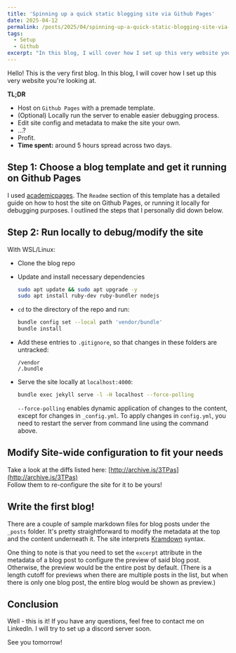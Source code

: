 ```yaml
---
title: 'Spinning up a quick static blogging site via Github Pages'
date: 2025-04-12
permalink: /posts/2025/04/spinning-up-a-quick-static-blogging-site-via-github-pages/
tags:
  - Setup
  - Github
excerpt: "In this blog, I will cover how I set up this very website you're looking at."
---
```


Hello! This is the very first blog. In this blog, I will cover how I set up this very website you're looking at. 

**TL;DR** 
- Host on `Github Pages` with a premade template.
- (Optional) Locally run the server to enable easier debugging process.
- Edit site config and metadata to make the site your own.
- ...?
- Profit.
- **Time spent:** around 5 hours spread across two days.

## Step 1: Choose a blog template and get it running on Github Pages

I used [academicpages](https://github.com/academicpages/academicpages.github.io). The `Readme` section of this template has a detailed guide on how to host the site on Github Pages, or running it locally for debugging purposes. I outlined the steps that I personally did down below. 

## Step 2: Run locally to debug/modify the site

With WSL/Linux:

- Clone the blog repo
- Update and install necessary dependencies

    ```bash
    sudo apt update && sudo apt upgrade -y
    sudo apt install ruby-dev ruby-bundler nodejs
    ```

- `cd` to the directory of the repo and run:

    ```bash
    bundle config set --local path 'vendor/bundle'
    bundle install
    ```

- Add these entries to `.gitignore`, so that changes in these folders are untracked:

    ```
    /vendor
    /.bundle
    ```

- Serve the site locally at `localhost:4000`:

    ```bash
    bundle exec jekyll serve -l -H localhost --force-polling
    ```
    `--force-polling` enables dynamic application of changes to the content, except for changes in `_config.yml`. To apply changes in `config.yml`, you need to restart the server from command line using the command above.

## Modify Site-wide configuration to fit your needs

Take a look at the diffs listed here: [http://archive.is/3TPas](http://archive.is/3TPas)  
Follow them to re-configure the site for it to be yours!

## Write the first blog!

There are a couple of sample markdown files for blog posts under the `_posts` folder. It's pretty straightforward to modify the metadata at the top and the content underneath it. The site interprets [Kramdown](https://kramdown.gettalong.org/) syntax.

One thing to note is that you need to set the `excerpt` attribute in the metadata of a blog post to configure the preview of said blog post. Otherwise, the preview would be the entire post by default. (There is a length cutoff for previews when there are multiple posts in the list, but when there is only one blog post, the entire blog would be shown as preview.)

## Conclusion

Well - this is it! If you have any questions, feel free to contact me on LinkedIn. I will try to set up a discord server soon.

See you tomorrow!